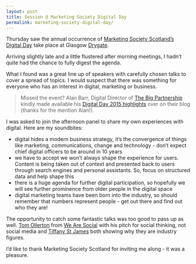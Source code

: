 ```yaml
---
layout: post
title: Session @ Marketing Society Digital Day
permalink: marketing-society-digital-day/
---
```

Thursday saw the annual occurrence of [Marketing Society Scotland’s Digital Day](https://www.marketingsociety.com/events-gallery/digital-day-scotland-2015) take place at Glasgow [Drygate](http://drygate.com/).

Arriving slightly late and a little flustered after morning meetings, I hadn’t quite had the chance to fully digest the agenda. 

What I found was a great line up of speakers with carefully chosen talks to cover a spread of topics. I would suspect that there was something for everyone who has an interest in digital, marketing or business. 

> Missed the event? Alan Barr, Digital Director of [The Big Partnership](http://www.bigpartnership.co.uk/) kindly made available his [Digital Day 2015 highlights](http://www.bigpartnership.co.uk/blog/digital-marketing/518-big-at-digitalday2015) over on their blog (thanks for the mention Alan!).

I was asked to join the afternoon panel to share my own experiences with digital. Here are my soundbites:

- digital hides a modern business strategy, it’s the convergence of things like marketing, communications, change and technology - don’t expect chief digital officers to be around in 10 years
- we have to accept we won’t always shape the experience for users. Content is being taken out of context and presented back to users through search engines and personal assistants. So, focus on structured data and help shape this
- there is a huge agenda for further digital participation, so hopefully we will see further prominence from older people in the digital space
- digital marketing teams have been born into the industry, so should remember that numbers represent people - get out there and find out who they are!

The opportunity to catch some fantastic talks was too good to pass up as well. [Tom Ollerton](https://twitter.com/mrtomollerton) from [We Are Social](http://wearesocial.net/) with his pitch for social thinking, not social media and [Tiffany St James](https://twitter.com/tiffanystjames) both showing why they are industry figures. 

I’d like to thank Marketing Society Scotland for inviting me along - it was a pleasure. 